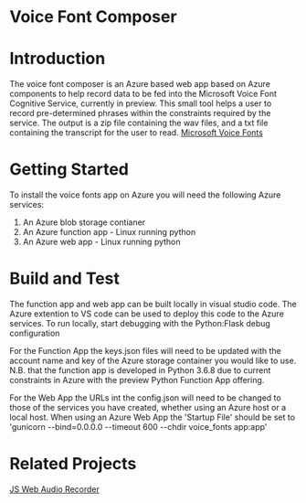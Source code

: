 # Voice Font Composer

# Introduction 
The voice font composer is an Azure based web app based on Azure components to help record data to be fed into the Microsoft Voice Font Cognitive Service, currently in  preview. This small tool helps a user to record pre-determined phrases within the constraints required by the service. The output is a zip file containing the wav files, and a txt file containing the transcript for the user to read. [Microsoft Voice Fonts](https://westus.cris.ai/Home/CustomVoice)

# Getting Started
To install the voice fonts app on Azure you will need the following Azure services:
1.    An Azure blob storage contianer
2.    An Azure function app - Linux running python 
3.    An Azure web app - Linux running python

# Build and Test
The function app and web app can be built locally in visual studio code. The Azure extention to VS code can be used to deploy this code to the Azure services. To run locally, start debugging with the Python:Flask debug configuration

For the Function App the keys.json files will need to be updated with the account name and key of the Azure storage container you would like to use. N.B. that the function app is developed in Python 3.6.8 due to current constraints in Azure with the preview Python Function App offering.

For the Web App the URLs int the config.json will need to be changed to those of the services you have created, whether using an Azure host or a local host.
When using an Azure Web App the 'Startup File' should be set to 'gunicorn --bind=0.0.0.0 --timeout 600 --chdir voice_fonts app:app'

# Related Projects

[JS Web Audio Recorder](https://github.com/higuma/web-audio-recorder-js)
